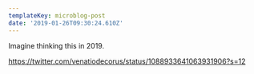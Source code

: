 ```yaml
---
templateKey: microblog-post
date: '2019-01-26T09:30:24.610Z'
---
```


Imagine thinking this in 2019.

https://twitter.com/venatiodecorus/status/1088933641063931906?s=12

